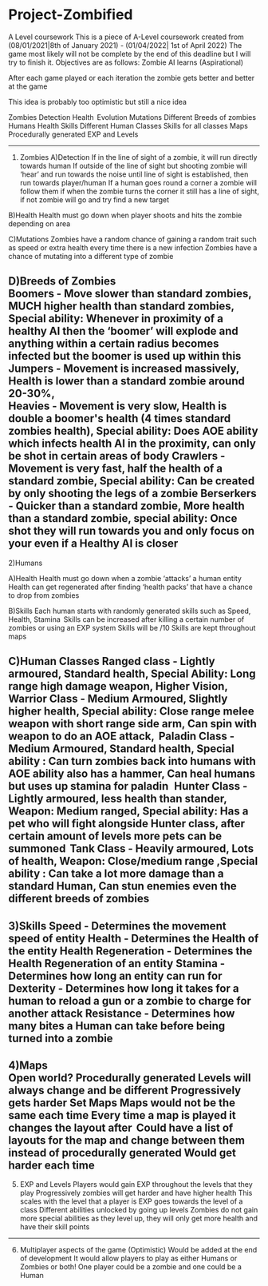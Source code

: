 # Project-Zombified
A Level coursework
This is a piece of A-Level coursework created from (08/01/2021|8th of January 2021) - (01/04/2022| 1st of April 2022)
The game most likely will not be complete by the end of this deadline but I will try to finish it.
Objectives are as follows:
Zombie AI learns (Aspirational) 

After each game played or each iteration the zombie gets better and better at the game 

This idea is probably too optimistic but still a nice idea 

Zombies 
Detection 
Health  
Evolution 
Mutations 
Different Breeds of zombies 
Humans 
Health 
Skills 
Different Human Classes 
Skills for all classes 
Maps 
Procedurally generated
EXP and Levels 
 
------------------------------------------------------------------------------------------------------------------------------------------------------
1) Zombies
A)Detection 
If in the line of sight of a zombie, it will run directly towards human 
If outside of the line of sight but shooting zombie will ‘hear’ and run towards the noise until line of sight is established, then run towards player/human 
If a human goes round a corner a zombie will follow them if when the zombie turns the corner it still has a line of sight, if not zombie will go and try find a new target 

B)Health 
Health must go down when player shoots and hits the zombie depending on area 

C)Mutations
Zombies have a random chance of gaining a random trait such as speed or extra health every time there is a new infection 
Zombies have a chance of mutating into a different type of zombie 

D)Breeds of Zombies  
Boomers - Move slower than standard zombies, MUCH higher health than standard zombies, Special ability: Whenever in proximity of a healthy AI then the ‘boomer’ will explode and anything within a certain radius becomes infected but the boomer is used up within this 
Jumpers - Movement is increased massively, Health is lower than a standard zombie around 20-30%,  
Heavies - Movement is very slow, Health is double a boomer's health (4 times standard zombies health), Special ability: Does AOE ability which infects health AI in the proximity, can only be shot in certain areas of body 
Crawlers - Movement is very fast, half the health of a standard zombie, Special ability: Can be created by only shooting the legs of a zombie 
Berserkers - Quicker than a standard zombie, More health than a standard zombie, special ability: Once shot they will run towards you and only focus on your even if a Healthy AI is closer 
------------------------------------------------------------------------------------------------------------------------------------------------------
2)Humans 

A)Health 
Health must go down when a zombie ‘attacks’ a human entity 
Health can get regenerated after finding ‘health packs’ that have a chance to drop from zombies 

B)Skills 
Each human starts with randomly generated skills such as Speed, Health, Stamina  
Skills can be increased after killing a certain number of zombies or using an EXP system 
Skills will be /10 
Skills are kept throughout maps 

C)Human Classes 
Ranged class - Lightly armoured, Standard health, Special Ability: Long range high damage weapon, Higher Vision,  
Warrior Class - Medium Armoured, Slightly higher health, Special ability: Close range melee weapon with short range side arm, Can spin with weapon to do an AOE attack,  
Paladin Class - Medium Armoured, Standard health, Special ability : Can turn zombies back into humans with AOE ability also has a hammer, Can heal humans but uses up stamina for paladin   
Hunter Class - Lightly armoured, less health than stander, Weapon: Medium ranged, Special ability: Has a pet who will fight alongside Hunter class, after certain amount of levels more pets can be summoned  
Tank Class - Heavily armoured, Lots of health, Weapon: Close/medium range ,Special ability : Can take a lot more damage than a standard Human, Can stun enemies even the different breeds of zombies  
------------------------------------------------------------------------------------------------------------------------------------------------------
3)Skills 
Speed - Determines the movement speed of entity 
Health - Determines the Health of the entity 
Health Regeneration - Determines the Health Regeneration of an entity 
Stamina - Determines how long an entity can run for 
Dexterity - Determines how long it takes for a human to reload a gun or a zombie to charge for another attack 
Resistance - Determines how many bites a Human can take before being turned into a zombie 
------------------------------------------------------------------------------------------------------------------------------------------------------
4)Maps  
Open world? 
Procedurally generated 
Levels will always change and be different 
Progressively gets harder 
Set Maps 
Maps would not be the same each time 
Every time a map is played it changes the layout after  
Could have a list of layouts for the map and change between them instead of procedurally generated 
Would get harder each time  
------------------------------------------------------------------------------------------------------------------------------------------------------
5) EXP and Levels 
Players would gain EXP throughout the levels that they play 
Progressively zombies will get harder and have higher health 
This scales with the level that a player is 
EXP goes towards the level of a class 
Different abilities unlocked by going up levels 
Zombies do not gain more special abilities as they level up, they will only get more health and have their skill points 
------------------------------------------------------------------------------------------------------------------------------------------------------
6) Multiplayer aspects of the game (Optimistic) 
Would be added at the end of development 
It would allow players to play as either Humans or Zombies or both! 
One player could be a zombie and one could be a Human 
